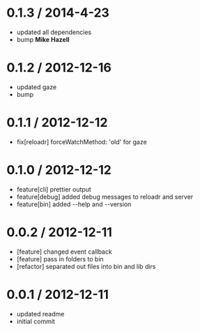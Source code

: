 
0.1.3 / 2014-4-23
==================

  * updated all dependencies
  * bump
**Mike Hazell**

0.1.2 / 2012-12-16 
==================

  * updated gaze
  * bump

0.1.1 / 2012-12-12 
==================

  * fix[reloadr] forceWatchMethod: 'old' for gaze

0.1.0 / 2012-12-12 
==================

  * feature[cli] prettier output
  * feature[debug] added debug messages to reloadr and server
  * feature[bin] added --help and --version

0.0.2 / 2012-12-11 
==================

  * [feature] changed event callback
  * [feature] pass in folders to bin
  * [refactor] separated out files into bin and lib dirs

0.0.1 / 2012-12-11 
==================

  * updated readme
  * initial commit
